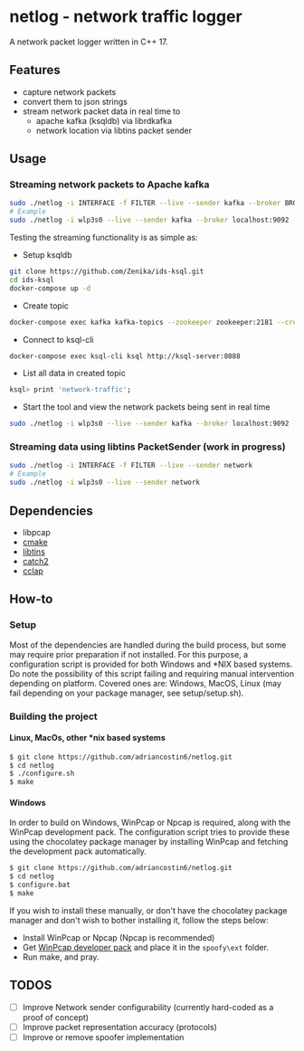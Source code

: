 # netlog - network traffic logger

A network packet logger written in C++ 17.

## Features

- capture network packets
- convert them to json strings
- stream network packet data in real time to
    - apache kafka (ksqldb) via librdkafka
    - network location via libtins packet sender

## Usage

### Streaming network packets to Apache kafka

```bash
sudo ./netlog -i INTERFACE -f FILTER --live --sender kafka --broker BROKER_NAME --topic TOPIC_NAME 
# Example
sudo ./netlog -i wlp3s0 --live --sender kafka --broker localhost:9092 --topic network-traffic 
```

Testing the streaming functionality is as simple as:

- Setup ksqldb

```bash
git clone https://github.com/Zenika/ids-ksql.git
cd ids-ksql
docker-compose up -d
```

- Create topic

```bash
docker-compose exec kafka kafka-topics --zookeeper zookeeper:2181 --create --topic network-traffic --partitions 1 --replication-factor 1
```

- Connect to ksql-cli

```bash
docker-compose exec ksql-cli ksql http://ksql-server:8088
```

- List all data in created topic

```bash
ksql> print 'network-traffic';
```

- Start the tool and view the network packets being sent in real time

```bash
sudo ./netlog -i wlp3s0 --live --sender kafka --broker localhost:9092 --topic network-traffic 
```

### Streaming data using libtins PacketSender (work in progress)

```bash
sudo ./netlog -i INTERFACE -f FILTER --live --sender network
# Example
sudo ./netlog -i wlp3s0 --live --sender network
```

## Dependencies

- libpcap
- [cmake](https://cmake.org/)
- [libtins](https://github.com/mfontanini/libtins)
- [catch2](https://github.com/catchorg/Catch2)
- [cclap](https://github.com/adriancostin6/cclap)

## How-to

### Setup

Most of the dependencies are handled during the build process, but some may require prior preparation if not installed. 
For this purpose, a configuration script is provided for both Windows and *NIX based systems.
Do note the possibility of this script failing and requiring manual intervention depending on platform.
Covered ones are: Windows, MacOS, Linux (may fail depending on your package manager, see setup/setup.sh).

### Building the project

#### Linux, MacOs, other *nix based systems

```bash 
$ git clone https://github.com/adriancostin6/netlog.git
$ cd netlog
$ ./configure.sh 
$ make
```

#### Windows

In order to build on Windows, WinPcap or Npcap is required, along with the WinPcap development pack.
The configuration script tries to provide these using the chocolatey package manager by installing 
WinPcap and fetching the development pack automatically.

```bash 
$ git clone https://github.com/adriancostin6/netlog.git
$ cd netlog
$ configure.bat 
$ make
```

If you wish to install these manually, or don't have the chocolatey package manager and don't wish to bother
installing it, follow the steps below:

- Install WinPcap or Npcap (Npcap is recommended)
- Get [WinPcap developer pack](https://www.winpcap.org/devel.htm) and place it in the `spoofy\ext` folder.
- Run make, and pray.

## TODOS

- [ ] Improve Network sender configurability (currently hard-coded as a proof of concept)
- [ ] Improve packet representation accuracy (protocols)
- [ ] Improve or remove spoofer implementation 
